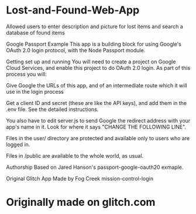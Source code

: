# Lost-and-Found-Web-App
Allowed users to enter description and picture for lost items and search a database of found items



Google Passport Example
This app is a building block for using Google's OAuth 2.0 login protocol, with the Node Passport module.

Getting set up and running
You will need to create a project on Google Cloud Services, and enable this project to do OAuth 2.0 login. As part of this process you will:

Give Google the URLs of this app, and of an intermediate route which it will use in the login process

Get a client ID and secret (these are like the API keys), and add them in the .env file. See the detailed instructions.

You also have to edit server.js to send Google the redirect address with your app's name in it. Look for where it says "CHANGE THE FOLLOWING LINE".

Files in the user/ directory are protected and available only to users who are logged in.

Files in /public are available to the whole world, as usual.

Authorship
Based on Jared Hanson's passport-google-oauth20 exmaple.

Original Glitch App Made by Fog Creek mission-control-login

# Originally made on glitch.com
